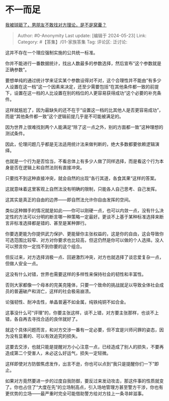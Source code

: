 # 不一而足
[我被球砸了，男朋友不敢找对方理论，是不是窝囊？](https://www.zhihu.com/question/654214301/answer/3506978108)

> Author: #0-Anonymity
> Last update: [编辑于 2024-05-23]
> Link:
> Category: #【答集】/01-家族答集 
> Tag: 
> 评论区:
> 泛讨论:

这并不存在一个理应强制实施的公共统一标准。

你并不能进行一番数据统计，找出人数最多的参数选择，然后宣布“这个参数就是正确参数”。

要想单纯的通过统计学来证实某个参数设得对不对，这个合理性并不能由“有多少人设置在这一档”这一个因素来决定，还至少需要包括“在其他条件都一致的前提下，设置在这一档的人比设置在别的档位的人更容易获得成功“这个必要的补充条件。

这样就尴尬了，因为最缺失的还不在于“设置这一档的比其他人是否更容易成功”，而是“其他条件都一致”这个逻辑前提几乎是不可能被满足的。

因为世界上很难找到两个人能满足“除了这一点之外，别的方面都一致”这种理想的测试条件。

因此，伦理问题几乎都是无法适用统计法来做判断的，绝大多数都要依赖逻辑演绎。

也就是一个行为是否恰当，不看总体上有多少人做了同样选择，而是看这个行为本身是否在逻辑上和自然法则有直接冲突。

只要找不到这种直接冲突，就会自然的出现“各行其道，各食其果“这样的答案。

这就意味着这里客观上自然法没有明确的限制，只能各人自己思考、自己发挥。

这其实是真正的自由的边界——即自然法允许你自由发挥的空间。

类似这种棘手的情况就是如此——你可以刚硬一点，也可以内敛一点，没有什么决定性的方法可以分明的断言哪一种策略一定最好。更谈不上基于某种标准选择来断言非标准选择都是错的、甚至是某种罪行。

你要选更能为你提供武力保护、更能替你主张权益的，这是你的自由，这会导致你可选范围比较窄、对方对你要求也比较高，但这仍然是你可以做的个人选择。没人可以预言你一定找不到你要的这个组合。

但反过来，对方选择消极一点、回避激烈冲突，对方也就选择了谈恋爱复杂一点，但做人安全一点。

这没有什么对错，世界也需要这样的多样性来保持社会的韧性和丰富性。

否则大家都像一个母本的完美克隆体，只要一个致命的挑战就足以导致全体社会成员的普遍破产和消亡，这样的社会极易崩溃。

论强韧性、耐冲击性，单晶普遍不如金属，纯铁纯铜不如合金。

这事没什么可“评理”的，你要主张这样，谈不上错，对方要主张那样，也谈不上错，各自再去寻找合适的良伴就好了。

就这个具体问题而言，和对方交涉一番有一定必要，但不宜是兴师问罪的姿态，因为没有显著的、可以有效追究的损失。

这要去交涉，也就只能是提醒对方小心注意一点，已经造成了别人的损失，不要再造成第二个受害人，未必这么好运气，损失一定轻微。

这样即使对方防御焦虑发作，出言不逊，你也可以点到“我只是提醒你们一下”即止。

如果对方竟然要进一步的过度自我防御，要反过来发动攻击，那这件事的性质就变了。你也占住了“大度在先”的立场制高点，引入场地管理方甚至警方干涉，你也有更优势的立场——最严重时完全可能借助警方给对方挂上一条寻衅滋事。